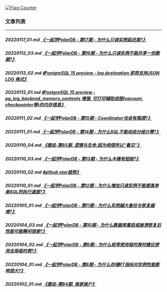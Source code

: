 <a rel="nofollow" href="http://info.flagcounter.com/h9V1"  ><img src="http://s03.flagcounter.com/count/h9V1/bg_FFFFFF/txt_000000/border_CCCCCC/columns_2/maxflags_12/viewers_0/labels_0/pageviews_0/flags_0/"  alt="Flag Counter"  border="0"  ></a>  
  
### 文章列表  
----  
##### 20220117_01.md   [《一起学PolarDB - 第17期 - 为什么只读实例延迟高?》](20220117_01.md)  
##### 20220112_03.md   [《一起学PolarDB - 第16期 - 为什么只读实例不能共享一份数据?》](20220112_03.md)  
##### 20220112_02.md   [《PostgreSQL 15 preview - log destination 即将支持JSON LOG 格式》](20220112_02.md)  
##### 20220112_01.md   [《PostgreSQL 15 preview - pg_log_backend_memory_contexts 增强, 可打印辅助进程(vacuum, checkpointer等)的内存信息》](20220112_01.md)  
##### 20220111_02.md   [《一起学PolarDB - 第15期 - Coordinator也会有瓶颈?》](20220111_02.md)  
##### 20220111_01.md   [《一起学PolarDB - 第14期 - 为什么SQL不能动态分组计算?》](20220111_01.md)  
##### 20220110_04.md   [《德说-第85期, 逻辑与生命,因为相信所以"看见"》](20220110_04.md)  
##### 20220110_03.md   [《一起学PolarDB - 第13期 - 为什么木桶有短板?》](20220110_03.md)  
##### 20220110_02.md   [《github star趋势》](20220110_02.md)  
##### 20220110_01.md   [《一起学PolarDB - 第12期 - 为什么增加只读实例不能提高单条SQL的执行速度?》](20220110_01.md)  
##### 20220105_01.md   [《一起学PolarDB - 第11期 - 为什么实例越大备份与恢复越难?》](20220105_01.md)  
##### 20220104_03.md   [《一起学PolarDB - 第10期 - 为什么数据库重启或崩溃恢复后性能可能瞬间很差?》](20220104_03.md)  
##### 20220104_02.md   [《一起学PolarDB - 第9期 - 为什么经常使用临时表时建议使用全局临时表?》](20220104_02.md)  
##### 20220104_01.md   [《一起学PolarDB - 第8期 - 为什么存储RT指标对实例性能影响很大?》](20220104_01.md)  
##### 20220102_01.md   [《德说-第84期, 挨家挨户》](20220102_01.md)  
